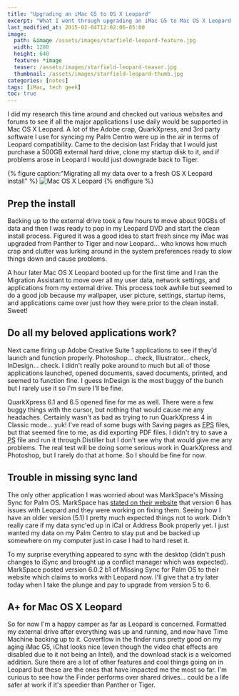 ```yaml
---
title: "Upgrading an iMac G5 to OS X Leopard"
excerpt: "What I went through upgrading an iMac G5 to Mac OS X Leopard (10.5)."
last_modified_at: 2015-02-04T12:02:06-05:00
image: 
  path: &image /assets/images/starfield-leopard-feature.jpg
  width: 1280
  height: 640
  feature: *image
  teaser: /assets/images/starfield-leopard-teaser.jpg
  thumbnail: /assets/images/starfield-leopard-thumb.jpg
categories: [notes]
tags: [iMac, tech geek]
toc: true
---
```


I did my research this time around and checked out various websites and forums to see if all the major applications I use daily would be supported in Mac OS X Leopard. A lot of the Adobe crap, QuarkXpress, and 3rd party software I use for syncing my Palm Centro were up in the air in terms of Leopard compatibility. Came to the decision last Friday that I would just purchase a 500GB external hard drive, clone my startup disk to it, and if problems arose in Leopard I would just downgrade back to Tiger.

{% figure caption:"Migrating all my data over to a fresh OS X Leopard install" %}
![Mac OS X Leopard](/assets/images/65.jpg)
{% endfigure %}

## Prep the install

Backing up to the external drive took a few hours to move about 90GBs of data and then I was ready to pop in my Leopard DVD and start the clean install process. Figured it was a good idea to start fresh since my iMac was upgraded from Panther to Tiger and now Leopard... who knows how much crap and clutter was lurking around in the system preferences ready to slow things down and cause problems.

A hour later Mac OS X Leopard booted up for the first time and I ran the Migration Assistant to move over all my user data, network settings, and applications from my external drive. This process took awhile but seemed to do a good job because my wallpaper, user picture, settings, startup items, and applications came over just how they were prior to the clean install. Sweet!

## Do all my beloved applications work?

Next came firing up Adobe Creative Suite 1 applications to see if they'd launch and function properly. Photoshop... check, Illustrator... check, InDesign… check. I didn't really poke around to much but all of those applications launched, opened documents, saved documents, printed, and seemed to function fine. I guess InDesign is the most buggy of the bunch but I rarely use it so I'm sure I'll be fine.

QuarkXpress 6.1 and 6.5 opened fine for me as well. There were a few buggy things with the cursor, but nothing that would cause me any headaches. Certainly wasn't as bad as trying to run QuarkXpress 4 in Classic mode... yuk! I've read of some bugs with Saving pages as <abbr title="Encapsulated postscript">EPS</abbr> files, but that seemed fine to me, as did exporting PDF files. I didn't try to save a <abbr title="postscript">PS</abbr> file and run it through Distiller but I don't see why that would give me any problems. The real test will be doing some serious work in QuarkXpress and Photoshop, but I rarely do that at home. So I should be fine for now.

## Trouble in missing sync land

The only other application I was worried about was MarkSpace's Missing Sync for Palm OS. MarkSpace has [stated on their website](https://web.archive.org/web/20071231053209/http://www.markspace.com/leopard.html "Missing Sync compatibility with Leopard") that version 6 has issues with Leopard and they were working on fixing them. Seeing how I have an older version (5.1) I pretty much expected things not to work. Didn't really care if my data sync'ed up in iCal or Address Book properly yet. I just wanted my data on my Palm Centro to stay put and be backed up somewhere on my computer just in case I had to hard reset it.

To my surprise everything appeared to sync with the desktop (didn't push changes to iSync and brought up a conflict manager which was expected). MarkSpace posted version 6.0.2 b1 of Missing Sync for Palm OS to their website which claims to works with Leopard now. I'll give that a try later today when I take the plunge and pay to upgrade from version 5 to 6.

## A+ for Mac OS X Leopard

So for now I'm a happy camper as far as Leopard is concerned. Formatted my external drive after everything was up and running, and now have Time Machine backing up to it. Coverflow in the finder runs pretty good on my aging iMac G5, iChat looks nice (even though the video chat effects are disabled due to it not being an Intel), and the download stack is a welcomed addition. Sure there are a lot of other features and cool things going on in Leopard but these are the ones that have impacted me the most so far. I'm curious to see how the Finder performs over shared drives... could be a life safer at work if it's speedier than Panther or Tiger.
